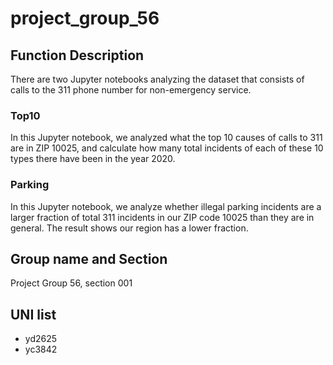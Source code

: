 # project_group_56
## Function Description
There are two Jupyter notebooks analyzing the dataset that consists of calls to the 311 phone number for non-emergency service.
### Top10
 In this Jupyter notebook, we analyzed what the top 10 causes of calls to 311 are in ZIP 10025, and calculate how many total incidents of each of these 10 types there have been in the year 2020.
### Parking
In this Jupyter notebook, we analyze whether illegal parking incidents are a larger fraction of total 311 incidents in our ZIP code 10025 than they are in general. The result shows our region has a lower fraction.
## Group name and Section
Project Group 56, section 001
## UNI list
- yd2625
- yc3842